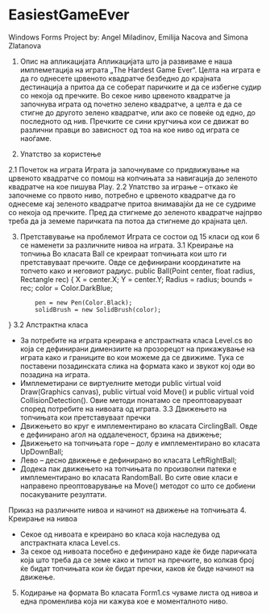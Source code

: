 # EasiestGameEver

Windows Forms Project by: Angel Miladinov, Emilija Nacova and Simona Zlatanova
1.	Опис на апликацијата
Апликацијата што ја развиваме е наша имплеметација на играта „The 
Hardest Game Ever“. Целта на играта е да го однесете црвеното квадратче 
безбедно до крајната дестинација а притоа да се соберат паричките и да се 
избегне судир со некоја од пречките. Во секое ниво црвеното квадратче ја 
започнува играта од почетно зелено квадратче, а целта е да се стигне до 
другото зелено квадратче, или ако се повеќе од едно, до последното од нив. 
Пречките се сини кругчиња кои се движат во различни правци во зависност 
од тоа на кое ниво од играта се наоѓаме.
 
2.	Упатство за користење
 
2.1	Почеток на играта
Играта ја започнуваме со придвижување на црвеното квадратче со 
помош на копчињата за навигација до зеленото квадратче на кое 
пишува Play. 
2.2	Упатство за играње – откако ќе започнеме со првото ниво, потребно е 
црвеното квадратче да го однесеме кај зеленото квадратче притоа 
внимавајќи да не се судриме со некоја од пречките. Пред да стигнеме до 
зеленото квадратче најпрво треба да ја земеме паричката па потоа да 
стигнеме до крајната цел.
 
3.	Претставување на проблемот
Играта се состои од 15 класи од кои 6 се наменети за различните нивоа на 
играта. 
3.1	Креирање на топчиња 
Во класата Ball се креираат топчињата кои што ги претставуваат 
пречките. Овде се дефинирани координатите на топчето како и неговиот 
радиус.
        public Ball(Point center, float radius, Rectangle rec)
        {
            X = center.X;
            Y = center.Y;
            Radius = radius;
            bounds = rec;
            color = Color.DarkBlue;

            pen = new Pen(Color.Black);
            solidBrush = new SolidBrush(color);
 }
3.2	Апстрактна класа
-	За потребите на играта креирана е апстрактната класа Level.cs во 
која се дефинирани димензиите на прозорецот на прикажување на 
играта како и границите во кои можеме да се движиме. Тука се 
поставени позадинската слика на формата како и звукот кој оди во 
позадина на играта.
-	Имплеметирани се виртуелните методи public virtual void 
Draw(Graphics canvas), public virtual void Move() и public virtual void 
CollisionDetection(). Овие методи понатамо се преоптоваруваат 
според потребите на нивоата од играта.
3.3	Движењето на топчињата кои претставуваат пречки
-	Движењето во круг е имплементирано во класата CirclingBall. 
Овде е дефинирано агол на оддалеченост, брзина на движење;
-	Движењето на топчињата горе – долу е имплементирано во класата 
UpDownBall;
-	Лево – десно движење е дефинирано во класата LeftRightBall;
-	Додека пак движењето на топчињата по произволни патеки е 
имплементирано во класата RandomBall. 
Во сите овие класи е направено преоптоварување на Move() методот со 
што се добиени посакуваните резултати. 
  
 
 
Приказ на различните нивоа и начинот на движење на топчињата
4.	 Креирање на нивоа
-	Секое од нивоата е креирано во класа која наследува од 
апстрактната класа Level.cs.
-	За секое од нивоата посебно е дефинирано каде ќе биде паричката 
која што треба да се земе како и типот на пречките, во колкав број ќе 
бидат топчињата кои ќе бидат пречки, каков ќе биде начинот на 
движење. 
5.	 Кодирање на формата
Во класата Form1.cs чуваме листа од нивоа и една променлива која ни 
кажува кое е моменталното ниво.
